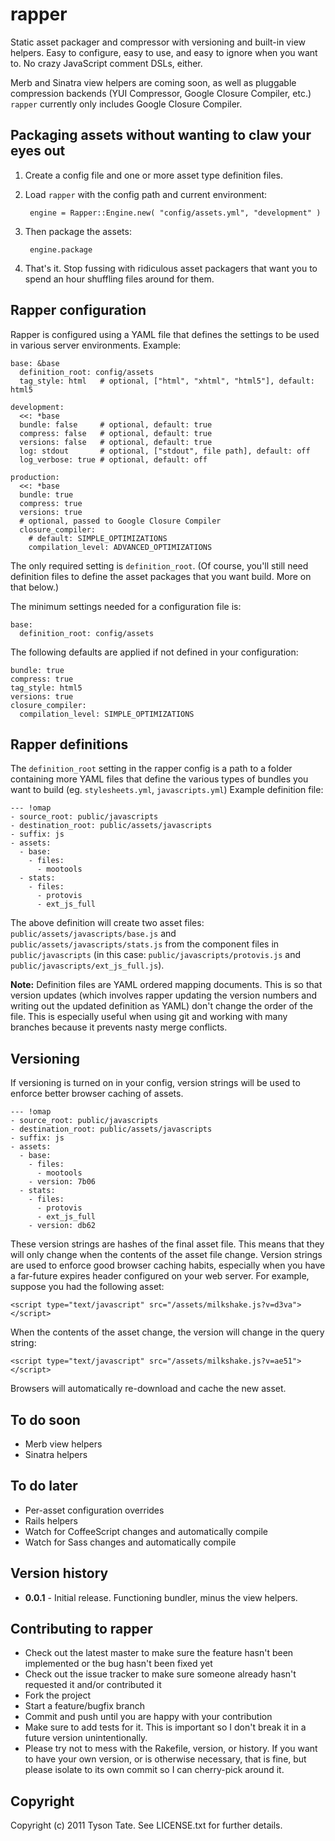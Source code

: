 # rapper

Static asset packager and compressor with versioning and built-in view helpers. Easy to configure, easy to use, and easy to ignore when you want to. No crazy JavaScript comment DSLs, either.

Merb and Sinatra view helpers are coming soon, as well as pluggable compression backends (YUI Compressor, Google Closure Compiler, etc.) `rapper` currently only includes Google Closure Compiler.

## Packaging assets without wanting to claw your eyes out

1. Create a config file and one or more asset type definition files.
2. Load `rapper` with the config path and current environment:

        engine = Rapper::Engine.new( "config/assets.yml", "development" )

3. Then package the assets:

        engine.package

4. That's it. Stop fussing with ridiculous asset packagers that want you to spend an hour shuffling files around for them.

## Rapper configuration

Rapper is configured using a YAML file that defines the settings to be used in various server environments. Example:

    base: &base
      definition_root: config/assets
      tag_style: html   # optional, ["html", "xhtml", "html5"], default: html5
    
    development:
      <<: *base
      bundle: false     # optional, default: true
      compress: false   # optional, default: true
      versions: false   # optional, default: true
      log: stdout       # optional, ["stdout", file path], default: off
      log_verbose: true # optional, default: off
    
    production:
      <<: *base
      bundle: true
      compress: true
      versions: true
      # optional, passed to Google Closure Compiler
      closure_compiler:
        # default: SIMPLE_OPTIMIZATIONS
        compilation_level: ADVANCED_OPTIMIZATIONS

The only required setting is `definition_root`. (Of course, you'll still need definition files to define the asset packages that you want build. More on that below.)

The minimum settings needed for a configuration file is:

    base:
      definition_root: config/assets

The following defaults are applied if not defined in your configuration:

    bundle: true
    compress: true
    tag_style: html5
    versions: true
    closure_compiler:
      compilation_level: SIMPLE_OPTIMIZATIONS

## Rapper definitions

The `definition_root` setting in the rapper config is a path to a folder containing more YAML files that define the various types of bundles you want to build (eg. `stylesheets.yml`, `javascripts.yml`) Example definition file:

    --- !omap 
    - source_root: public/javascripts
    - destination_root: public/assets/javascripts
    - suffix: js
    - assets: 
      - base: 
        - files: 
          - mootools
      - stats: 
        - files: 
          - protovis
          - ext_js_full

The above definition will create two asset files: `public/assets/javascripts/base.js` and `public/assets/javascripts/stats.js` from the component files in `public/javascripts` (in this case: `public/javascripts/protovis.js` and `public/javascripts/ext_js_full.js`).

**Note:** Definition files are YAML ordered mapping documents. This is so that version updates (which involves rapper updating the version numbers and writing out the updated definition as YAML) don't change the order of the file. This is especially useful when using git and working with many branches because it prevents nasty merge conflicts.

## Versioning

If versioning is turned on in your config, version strings will be used to enforce better browser caching of assets.

    --- !omap 
    - source_root: public/javascripts
    - destination_root: public/assets/javascripts
    - suffix: js
    - assets: 
      - base: 
        - files: 
          - mootools
        - version: 7b06
      - stats: 
        - files: 
          - protovis
          - ext_js_full
        - version: db62

These version strings are hashes of the final asset file. This means that they will only change when the contents of the asset file change. Version strings are used to enforce good browser caching habits, especially when you have a far-future expires header configured on your web server. For example, suppose you had the following asset:

    <script type="text/javascript" src="/assets/milkshake.js?v=d3va"></script>

When the contents of the asset change, the version will change in the query string:

    <script type="text/javascript" src="/assets/milkshake.js?v=ae51"></script>

Browsers will automatically re-download and cache the new asset.

## To do soon

* Merb view helpers
* Sinatra helpers

## To do later

* Per-asset configuration overrides
* Rails helpers
* Watch for CoffeeScript changes and automatically compile
* Watch for Sass changes and automatically compile

## Version history

* **0.0.1** - Initial release. Functioning bundler, minus the view helpers.

## Contributing to rapper
 
* Check out the latest master to make sure the feature hasn't been implemented or the bug hasn't been fixed yet
* Check out the issue tracker to make sure someone already hasn't requested it and/or contributed it
* Fork the project
* Start a feature/bugfix branch
* Commit and push until you are happy with your contribution
* Make sure to add tests for it. This is important so I don't break it in a future version unintentionally.
* Please try not to mess with the Rakefile, version, or history. If you want to have your own version, or is otherwise necessary, that is fine, but please isolate to its own commit so I can cherry-pick around it.

## Copyright

Copyright (c) 2011 Tyson Tate. See LICENSE.txt for further details.
